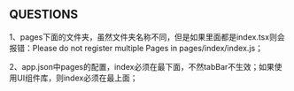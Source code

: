 ## QUESTIONS

1、pages下面的文件夹，虽然文件夹名称不同，但是如果里面都是index.tsx则会报错：Please do not register multiple Pages in pages/index/index.js；

2、app.json中pages的配置，index必须在最下面，不然tabBar不生效；如果使用UI组件库，则index必须在最上面；
